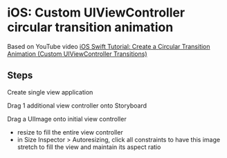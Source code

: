 # iOS: Custom UIViewController circular transition animation

Based on YouTube video [iOS Swift Tutorial: Create a Circular Transition Animation (Custom UIViewController Transitions)](https://youtu.be/B9sH_VxPPo4)

## Steps

Create single view application

Drag 1 additional view controller onto Storyboard

Drag a UIImage onto initial view controller

- resize to fill the entire view controller
- in Size Inspector > Autoresizing, click all constraints to have this image stretch to fill the view and maintain its aspect ratio


